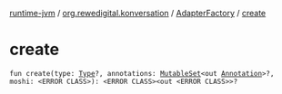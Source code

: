 [runtime-jvm](../../index.md) / [org.rewedigital.konversation](../index.md) / [AdapterFactory](index.md) / [create](./create.md)

# create

`fun create(type: `[`Type`](http://docs.oracle.com/javase/8/docs/api/java/lang/reflect/Type.html)`?, annotations: `[`MutableSet`](https://kotlinlang.org/api/latest/jvm/stdlib/kotlin.collections/-mutable-set/index.html)`<out `[`Annotation`](https://kotlinlang.org/api/latest/jvm/stdlib/kotlin/-annotation/index.html)`>?, moshi: <ERROR CLASS>): <ERROR CLASS><out <ERROR CLASS>>?`